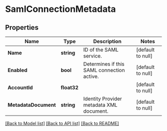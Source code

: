 # SamlConnectionMetadata

## Properties
Name | Type | Description | Notes
------------ | ------------- | ------------- | -------------
**Name** | **string** | ID of the SAML service. | [default to null]
**Enabled** | **bool** | Determines if this SAML connection active. | [default to null]
**AccountId** | **float32** |  | [default to null]
**MetadataDocument** | **string** | Identity Provider metadata XML document. | [default to null]

[[Back to Model list]](../README.md#documentation-for-models) [[Back to API list]](../README.md#documentation-for-api-endpoints) [[Back to README]](../README.md)


